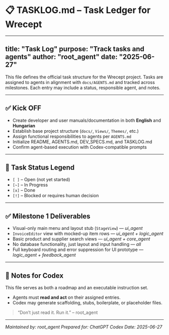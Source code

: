 # 📋 TASKLOG.md – Task Ledger for Wrecept

---
title: "Task Log"
purpose: "Track tasks and agents"
author: "root_agent"
date: "2025-06-27"
---

This file defines the official task structure for the Wrecept project. Tasks are assigned to agents in alignment with `docs/AGENTS.md` and tracked across milestones. Each entry may include a status, responsible agent, and notes.

---

## ✅ Kick OFF

* Create developer and user manuals/documentation in both **English** and **Hungarian**
* Establish base project structure (`docs/`, `Views/`, `Themes/`, etc.)
* Assign functional responsibilities to agents per `AGENTS.md`
* Initialize README, AGENTS.md, DEV\_SPECS.md, and TASKLOG.md
* Confirm agent-based execution with Codex-compatible prompts

---

## 🔄 Task Status Legend

* `[ ]` – Open (not yet started)
* `[~]` – In Progress
* `[x]` – Done
* `[!]` – Blocked or requires human decision

---

## ✅ Milestone 1 Deliverables

* Visual-only main menu and layout stub (`StageView`) — *ui\_agent*
* `InvoiceEditor` view with mocked-up item rows — *ui\_agent + logic\_agent*
* Basic product and supplier search views — *ui\_agent + core\_agent*
* No database functionality, just layout and input handling — *all*
* Full keyboard routing and error suppression for UI prototype — *logic\_agent + feedback\_agent*

---

## 🧠 Notes for Codex

This file serves as both a roadmap and an executable instruction set.

* Agents must **read and act** on their assigned entries.
* Codex may generate scaffolding, stubs, boilerplate, or placeholder files.


> “Don’t just read it. Run it.” – root\_agent

---

*Maintained by: root\_agent
Prepared for: ChatGPT Codex
Date: 2025-06-27*

